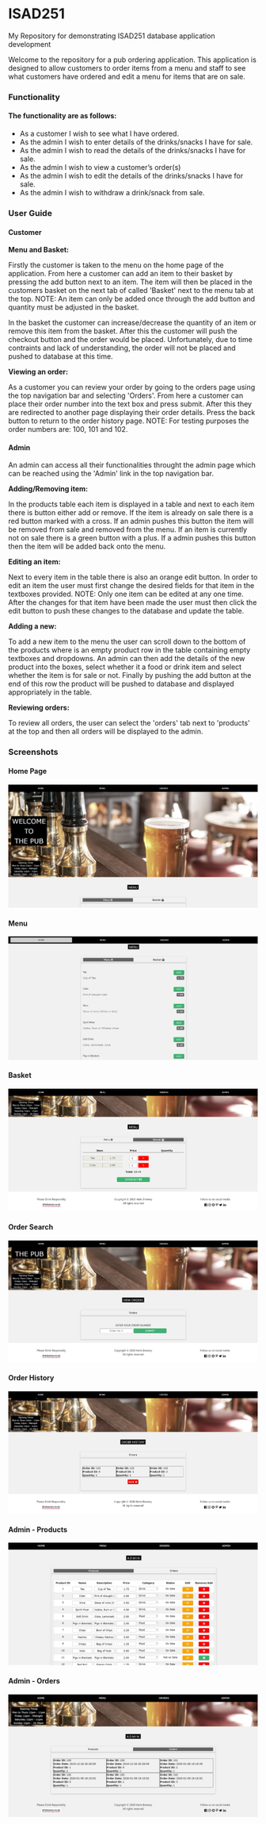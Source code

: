 <h1>ISAD251</h1>  
<p> My Repository for demonstrating ISAD251 database application development
        
Welcome to the repository for a pub ordering application. This application is designed to allow customers to order items from a menu and staff to see what customers have ordered and edit a menu for items that are on sale.</p>

<h3>Functionality</h3>
<h4>The functionality are as follows:</h4>

<ul>
        <li>As a customer I wish to see what I have ordered.</li>
        <li>As the admin I wish to enter details of the drinks/snacks I have for sale.</li>
        <li>As the admin I wish to read the details of the drinks/snacks I have for sale.</li>
        <li>As the admin I wish to view a customer’s order(s)</li>
        <li>As the admin I wish to edit the details of the drinks/snacks I have for sale.</li>
        <li>As the admin I wish to withdraw a drink/snack from sale.</li>
</ul>

<h3>User Guide</h3>
<h4>Customer</h4>
<strong>Menu and Basket:</strong><p>Firstly the customer is taken to the menu on the home page of the application. From here a customer can add an item to their basket by pressing the add button next to an item. The item will then be placed in the customers basket on the next tab of called 'Basket' next to the menu tab at the top. NOTE: An item can only be added once through the add button and quantity must be adjusted in the basket.</p>
        
<p>In the basket the customer can increase/decrease the quantity of an item or remove this item from the basket. After this the customer will push the checkout button and the order would be placed. Unfortunately, due to time contraints and lack of understanding, the order will not be placed and pushed to database at this time.</p>

<strong>Viewing an order:</strong><p>As a customer you can review your order by going to the orders page using the top navigation bar and selecting 'Orders'. From here a customer can place their order number into the text box and press submit. After this they are redirected to another page displaying their order details. Press the back button to return to the order history page. NOTE: For testing purposes the order numbers are: 100, 101 and 102.</p>

<h4>Admin</h4>
<p>An admin can access all their functionalities throught the admin page which can be reached using the 'Admin' link in the top navigation bar.</p>

<strong>Adding/Removing item:</strong><p>In the products table each item is displayed in a table and next to each item there is button either add or remove. If the item is already on sale there is a red button marked with a cross. If an admin pushes this button the item will be removed from sale and removed from the menu. If an item is currently not on sale there is a green button with a plus. If a admin pushes this button then the item will be added back onto the menu.</p>

<strong>Editing an item:</strong><p>Next to every item in the table there is also an orange edit button. In order to edit an item the user must first change the desired fields for that item in the textboxes provided. NOTE: Only one item can be edited at any one time. After the changes for that item have been made the user must then click the edit button to push these changes to the database and update the table.</p>

<strong>Adding a new:</strong><p>To add a new item to the menu the user can scroll down to the bottom of the products where is an empty product row in the table containing empty textboxes and dropdowns. An admin can then add the details of the new product into the boxes, select whether it a food or drink item and select whether the item is for sale or not. Finally by pushing the add button at the end of this row the product will be pushed to database and displayed appropriately in the table. </p>

<strong>Reviewing orders:</strong><p>To review all orders, the user can select the 'orders' tab next to 'products' at the top and then all orders will be displayed to the admin.</p>

<h3>Screenshots</h3>
<h4>Home Page</h4>
<img src="assets/img/home.jpg">

<h4>Menu</h4>
<img src="assets/img/menu.jpg">

<h4>Basket</h4>
<img src="assets/img/basket.jpg">

<h4>Order Search</h4>
<img src="assets/img/orders.jpg">

<h4>Order History</h4>
<img src="assets/img/orderview.jpg">

<h4>Admin - Products</h4>
<img src="assets/img/products.jpg">

<h4>Admin - Orders</h4>
<img src="assets/img/adminorders.jpg">
